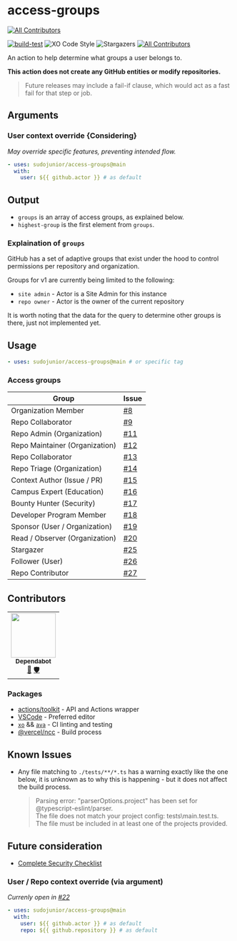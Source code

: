 # access-groups
<!-- ALL-CONTRIBUTORS-BADGE:START - Do not remove or modify this section -->
[![All Contributors](https://img.shields.io/badge/all_contributors-1-orange.svg?style=flat-square)](#contributors-)
<!-- ALL-CONTRIBUTORS-BADGE:END -->

[![build-test](https://github.com/sudojunior/access-groups/actions/workflows/test.yml/badge.svg)](https://github.com/sudojunior/access-groups/actions/workflows/test.yml)
![XO Code Style](https://badgen.net/badge/code%20style/XO/5ed9c7)
![Stargazers](https://badgen.net/github/stars/sudojunior/access-groups)<!-- ALL-CONTRIBUTORS-BADGE:START - Do not remove or modify this section -->
[![All Contributors](https://img.shields.io/badge/all_contributors-0-orange.svg?style=flat-square)](#contributors-)
<!-- ALL-CONTRIBUTORS-BADGE:END -->

An action to help determine what groups a user belongs to.

**This action does not create any GitHub entities or modify repositories.**

> Future releases may include a fail-if clause, which would act as a fast fail for that step or job.

## Arguments

### User context override {Considering}

*May override specific features, preventing intended flow.*

```yaml
- uses: sudojunior/access-groups@main
  with:
    user: ${{ github.actor }} # as default
```

## Output

- `groups` is an array of access groups, as explained below.
- `highest-group` is the first element from `groups`.

### Explaination of `groups`

GitHub has a set of adaptive groups that exist under the hood to control permissions per repository and organization.

Groups for v1 are currently being limited to the following:

- `site admin` - Actor is a Site Admin for this instance
- `repo owner` - Actor is the owner of the current repository

It is worth noting that the data for the query to determine other groups is there, just not implemented yet.

## Usage

```yaml
- uses: sudojunior/access-groups@main # or specific tag
```

### Access groups

| Group                          | Issue                                                        |
| ------------------------------ | ------------------------------------------------------------ |
| Organization Member            | [#8](https://github.com/sudojunior/access-groups/issues/8)   |
| Repo Collaborator              | [#9](https://github.com/sudojunior/access-groups/issues/9)   |
| Repo Admin (Organization)      | [#11](https://github.com/sudojunior/access-groups/issues/11) |
| Repo Maintainer (Organization) | [#12](https://github.com/sudojunior/access-groups/issues/12) |
| Repo Collaborator              | [#13](https://github.com/sudojunior/access-groups/issues/13) |
| Repo Triage (Organization)     | [#14](https://github.com/sudojunior/access-groups/issues/14) |
| Context Author (Issue / PR)    | [#15](https://github.com/sudojunior/access-groups/issues/15) |
| Campus Expert (Education)      | [#16](https://github.com/sudojunior/access-groups/issues/16) |
| Bounty Hunter (Security)       | [#17](https://github.com/sudojunior/access-groups/issues/17) |
| Developer Program Member       | [#18](https://github.com/sudojunior/access-groups/issues/18) |
| Sponsor (User / Organization)  | [#19](https://github.com/sudojunior/access-groups/issues/19) |
| Read / Observer (Organization) | [#20](https://github.com/sudojunior/access-groups/issues/20) |
| Stargazer                      | [#25](https://github.com/sudojunior/access-groups/issues/25) |
| Follower (User)                | [#26](https://github.com/sudojunior/access-groups/issues/26) |
| Repo Contributor               | [#27](https://github.com/sudojunior/access-groups/issues/27) |

## Contributors

<!-- ALL-CONTRIBUTORS-LIST:START - Do not remove or modify this section -->
<!-- prettier-ignore-start -->
<!-- markdownlint-disable -->
<table>
  <tr>
    <td align="center"><a href="https://github.com/features/security"><img src="https://avatars.githubusercontent.com/u/27347476?v=4?s=100" width="100px;" alt=""/><br /><sub><b>Dependabot</b></sub></a><br /><a href="#maintenance-dependabot" title="Maintenance">🚧</a> <a href="#security-dependabot" title="Security">🛡️</a></td>
  </tr>
</table>

<!-- markdownlint-restore -->
<!-- prettier-ignore-end -->

<!-- ALL-CONTRIBUTORS-LIST:END -->

### Packages

- [actions/toolkit](https://github.com/actions/toolkit) - API and Actions wrapper
- [VSCode](https://github.com/Microsoft/vscode) - Preferred editor
- [`xo`](https://github.com/xojs/xo) && [`ava`](https://github.com/avajs/ava) - CI linting and testing
- [@vercel/ncc](https://github.com/vercel/ncc) - Build process

## Known Issues

- Any file matching to `./tests/**/*.ts` has a warning exactly like the one below, it is unknown as to why this is happening - but it does not affect the build process.
  > Parsing error: "parserOptions.project" has been set for @typescript-eslint/parser.  
    The file does not match your project config: tests\main.test.ts.  
    The file must be included in at least one of the projects provided.

## Future consideration

- [Complete Security Checklist](https://github.com/sudojunior/access-groups/security)

### User / Repo context override (via argument)

*Currenly open in [#22](https://github.com/sudojunior/access-groups/issues/22)*

```yaml
- uses: sudojunior/access-groups@main
  with:
    user: ${{ github.actor }} # as default
    repo: ${{ github.repository }} # as default
```